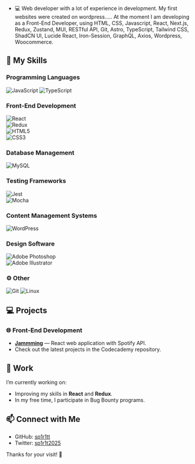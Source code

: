 - 💻 Web developer with a lot of experience in development. My first websites were created on wordpress..... At the moment I am developing as a Front-End Developer, using HTML, CSS, Javascript, React, Next.js, Redux, Zustand, MUI, RESTful API, Git, Astro, TypeScript, Tailwind CSS, ShadCN UI, Lucide React, Iron-Session, GraphQL, Axios, Wordpress, Woocommerce.

## 🔧 **My Skills**

### **Programming Languages**  
![JavaScript](https://img.shields.io/badge/JavaScript-%23F7DF1E.svg?style=for-the-badge&logo=javascript&logoColor=black)
![TypeScript](https://img.shields.io/badge/TypeScript-%23F7DF1E.svg?style=for-the-badge&logo=javascript&logoColor=black)

### **Front-End Development**  
![React](https://img.shields.io/badge/React-%2361DAFB.svg?style=for-the-badge&logo=react&logoColor=black)  
![Redux](https://img.shields.io/badge/Redux-%23764ABC.svg?style=for-the-badge&logo=redux&logoColor=white)  
![HTML5](https://img.shields.io/badge/HTML5-%23E34F26.svg?style=for-the-badge&logo=html5&logoColor=white)  
![CSS3](https://img.shields.io/badge/CSS3-%231572B6.svg?style=for-the-badge&logo=css3&logoColor=white)  

### **Database Management**  
![MySQL](https://img.shields.io/badge/MySQL-%234479A1.svg?style=for-the-badge&logo=mysql&logoColor=white)

### **Testing Frameworks**  
![Jest](https://img.shields.io/badge/Jest-%23C21325.svg?style=for-the-badge&logo=jest&logoColor=white)  
![Mocha](https://img.shields.io/badge/Mocha-%238D6748.svg?style=for-the-badge&logo=mocha&logoColor=white)

### **Content Management Systems**  
![WordPress](https://img.shields.io/badge/WordPress-%23117AC9.svg?style=for-the-badge&logo=wordpress&logoColor=white)

### **Design Software**  
![Adobe Photoshop](https://img.shields.io/badge/Adobe%20Photoshop-%2331A8FF.svg?style=for-the-badge&logo=adobe%20photoshop&logoColor=white)  
![Adobe Illustrator](https://img.shields.io/badge/Adobe%20Illustrator-%23FF9A00.svg?style=for-the-badge&logo=adobe%20illustrator&logoColor=white)

### ⚙️ Other

![Git](https://img.shields.io/badge/Git-%23F05033.svg?style=for-the-badge&logo=git&logoColor=white) ![Linux](https://img.shields.io/badge/Linux-%23FCC624.svg?style=for-the-badge&logo=linux&logoColor=black)

## 💻 **Projects**

### 🌐 **Front-End Development**
- **[Jammming](https://github.com/yarovit-developer/jammming)** — React web application with Spotify API.
- Check out the latest projects in the Codecademy repository.

## 🌱 **Work**
I’m currently working on:
- Improving my skills in **React** and **Redux**.
- In my free time, I participate in Bug Bounty programs.

## 📫 Connect with Me
- GitHub: [sp1r1tt](https://github.com/sp1r1tt)
- Twitter: [sp1r1t2025](https://x.com/sp1r1t2025)

Thanks for your visit! 🚀
